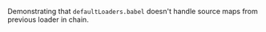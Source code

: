 Demonstrating that `defaultLoaders.babel` doesn't handle source maps from previous loader in chain.
